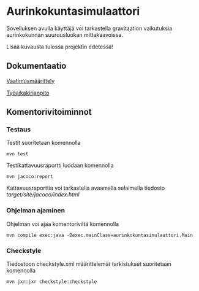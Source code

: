# Aurinkokuntasimulaattori

Sovelluksen avulla käyttäjä voi tarkastella gravitaation vaikutuksia aurinkokunnan suuruusluokan mittakaavoissa.

Lisää kuvausta tulossa projektin edetessä!

## Dokumentaatio ##

[Vaatimusmäärittely](https://github.com/leopekkas/ot-harjoitustyo/blob/master/dokumentaatio/vaatimusm%C3%A4%C3%A4rittely.md)

[Työaikakirjanpito](https://github.com/leopekkas/ot-harjoitustyo/blob/master/dokumentaatio/Työaikakirjanpito.md)

## Komentorivitoiminnot 

### Testaus

Testit suoritetaan komennolla
```
mvn test
```
Testikattavuusraportti luodaan komennolla 
```
mvn jacoco:report
```
Kattavuusraporttia voi tarkastella avaamalla selaimella tiedosto _target/site/jacoco/index.html_

### Ohjelman ajaminen 

Ohjelman voi ajaa komentoriviltä komennolla
```
mvn compile exec:java -Dexec.mainClass=aurinkokuntasimulaattori.Main
```

### Checkstyle

Tiedostoon checkstyle.xml määrittelemät tarkistukset suoritetaan komennolla
```
mvn jxr:jxr checkstyle:checkstyle
```
